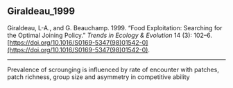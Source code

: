 ## Giraldeau_1999

Giraldeau, L-A., and G. Beauchamp. 1999. “Food Exploitation: Searching for the Optimal Joining Policy.” _Trends in Ecology & Evolution_ 14 (3): 102–6. [https://doi.org/10.1016/S0169-5347(98)01542-0](https://doi.org/10.1016/S0169-5347(98)01542-0).

---

Prevalence of scrounging is influenced by rate of encounter with patches, patch richness, group size and asymmetry in competitive ability
